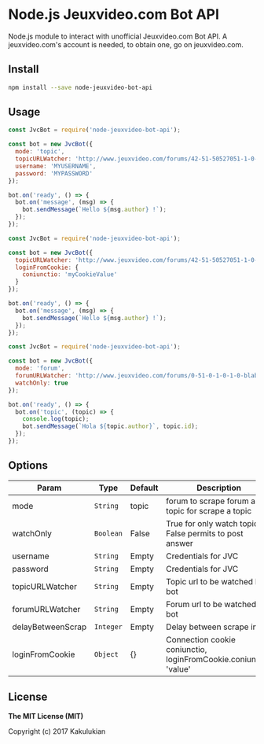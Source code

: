 # Node.js Jeuxvideo.com Bot API

Node.js module to interact with unofficial Jeuxvideo.com Bot API. A jeuxvideo.com's account is needed, to obtain one, go on jeuxvideo.com.

## Install

```bash
npm install --save node-jeuxvideo-bot-api
```

## Usage

```js
const JvcBot = require('node-jeuxvideo-bot-api');

const bot = new JvcBot({
  mode: 'topic',
  topicURLWatcher: 'http://www.jeuxvideo.com/forums/42-51-50527051-1-0-1-0-mode-la-dictature-de-la-moderation.htm',
  username: 'MYUSERNAME',
  password: 'MYPASSWORD'
});

bot.on('ready', () => {
  bot.on('message', (msg) => {
    bot.sendMessage(`Hello ${msg.author} !`);
  });
});
```

```js
const JvcBot = require('node-jeuxvideo-bot-api');

const bot = new JvcBot({
  topicURLWatcher: 'http://www.jeuxvideo.com/forums/42-51-50527051-1-0-1-0-mode-la-dictature-de-la-moderation.htm',
  loginFromCookie: {
    coniunctio: 'myCookieValue'
  }
});

bot.on('ready', () => {
  bot.on('message', (msg) => {
    bot.sendMessage(`Hello ${msg.author} !`);
  });
});
```

```js
const JvcBot = require('node-jeuxvideo-bot-api');

const bot = new JvcBot({
  mode: 'forum',
  forumURLWatcher: 'http://www.jeuxvideo.com/forums/0-51-0-1-0-1-0-blabla-18-25-ans.htm',
  watchOnly: true
});

bot.on('ready', () => {
  bot.on('topic', (topic) => {
    console.log(topic);
    bot.sendMessage(`Hola ${topic.author}`, topic.id);
  });
});
```
## Options
| Param | Type | Default | Description |
| --- | --- | --- | --- |
| mode | <code>String</code> | topic | forum to scrape forum and topic for scrape a topic
| watchOnly | <code>Boolean</code> | False | True for only watch topics, False permits to post answer|
| username | <code>String</code> | Empty | Credentials for JVC|
| password | <code>String</code> | Empty | Credentials for JVC|
| topicURLWatcher | <code>String</code> | Empty | Topic url to be watched by bot|
| forumURLWatcher | <code>String</code> | Empty | Forum url to be watched by bot|
| delayBetweenScrap | <code>Integer</code> | Empty | Delay between scrape in ms|
| loginFromCookie | <code>Object</code> | {} | Connection cookie coniunctio, loginFromCookie.coniunctio: 'value'
## License

**The MIT License (MIT)**

Copyright (c) 2017 Kakulukian
